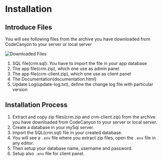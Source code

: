 # Installation

## Introduce Files

You will see following files from the archive you have downloaded from CodeCanyon to your server or local server

![Downloaded Files](https://res.cloudinary.com/robinbd/image/upload/v1519583179/codecanyon/crm/folder_structure.png "Downloaded Files")
1. SQL file(crm.sql): You have to import the file in your app database
2. The app file(crm.zip), which one use as admin panel
3. The app file(crm-client.zip), which one use as client panel
4. The Documentation(documentation.html)
5. Update Log(update-log.txt), define the change log file with particular version

## Installation Process
1. Extract and copy zip files(crm.zip and crm-client.zip) from the archive you have downloaded from CodeCanyon to your server or local server.
2. Create a database in your mySql server.
3. Import the SQL(crm.sql) file in your created database.
4. You will see a `.env` file where you extract zip files, open the `.env` file in any editor.
5. Then setup your database name, username and password.
6. Setup also `.env` file for client panel.


